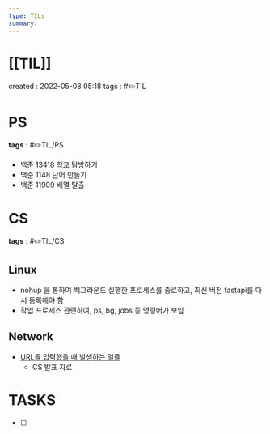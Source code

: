 ```yaml
---
type: TILs
summary: 
---
```


# [[TIL]]
created : 2022-05-08 05:18
tags : #✏️TIL

# PS
**tags** : #✏️TIL/PS 
- 백준 13418 학교 탐방하기
- 백준 1148 단어 만들기
- 백준 11909 배열 탈출

# CS
**tags** : #✏️TIL/CS 

## Linux
- nohup 을 통하여 백그라운드 실행한 프로세스를 종료하고, 최신 버전 fastapi를 다시 등록해야 함
- 작업 프로세스 관련하여, ps, bg, jobs 등 명령어가 보임

## Network
- [URL을 입력했을 때 발생하는 일들](https://github.com/CS-yorisa/CS-COOK-BOOK/blob/main/%EB%84%A4%ED%8A%B8%EC%9B%8C%ED%81%AC/URL%EC%9D%84%20%EC%9E%85%EB%A0%A5%ED%96%88%EC%9D%84%20%EB%95%8C%20%EB%B0%9C%EC%83%9D%ED%95%98%EB%8A%94%20%EC%9D%BC%EB%93%A4.md)
	- CS 발표 자료

# TASKS
- [ ] 
